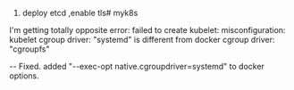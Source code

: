 1. deploy etcd ,enable tls# myk8s


I'm getting totally opposite error: failed to create kubelet: misconfiguration: kubelet cgroup driver: "systemd" is different from docker cgroup driver: "cgroupfs"

-- Fixed. added "--exec-opt native.cgroupdriver=systemd" to docker options.